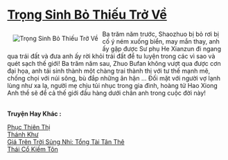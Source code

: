<a href="https://truyenwiki.net/trong-sinh-bo-thieu-tro-ve.35322/" title="Trọng Sinh Bỏ Thiếu Trở Về"><h1>Trọng Sinh Bỏ Thiếu Trở Về</h1></a><div style="display:table"><img align="right" style="float: left; padding: 10px;" src="https://truyenwiki.net/a/img/str/src/35322.jpg" alt="Trọng Sinh Bỏ Thiếu Trở Về">Ba trăm năm trước, Shaozhuo bị bỏ rơi bị cố ý ném xuống biển, may mắn thay, anh ấy gặp được Sư phụ He Xianzun đi ngang qua trái đất và đưa anh ấy rời khỏi trái đất để tu luyện trong các vì sao và quét sạch thế giới! Ba trăm năm sau, Zhuo Bufan không vượt qua được cơn đại họa, anh tái sinh thành một chàng trai thành thị với tư thế mạnh mẽ, chống chọi với núi sông, bù đắp những ân hận ... Đối mặt với người vợ lạnh lùng như xa lạ, người mẹ chịu tủi nhục trong gia đình, hoàng tử Hao Xiong Anh thề sẽ để cả thế giới đầu hàng dưới chân anh trong cuộc đời này!</div><p><br><b>Truyện Hay Khác :</b></p><a href="https://truyenwiki.net/phuc-thien-thi.35006/" alt="Phục Thiên Thị">Phục Thiên Thị</a><br/><a href="https://github.com/nownovels/topcv/tree/master/truyenhay/35274" alt="Thánh Khư">Thánh Khư</a><br/><a href="https://sangtacviet.wordpress.com/2020/10/22/gia-tren-troi-sung-nhi-tong-tai-tan-the/" alt="Giá Trên Trời Sủng Nhi: Tổng Tài Tân Thê">Giá Trên Trời Sủng Nhi: Tổng Tài Tân Thê</a><br/><a href="https://sangtacviet.wordpress.com/2020/10/22/thai-co-kiem-ton/" alt="Thái Cổ Kiếm Tôn">Thái Cổ Kiếm Tôn</a><br/>
